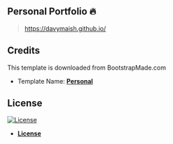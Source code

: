 ## Personal Portfolio 🔥
> https://davymaish.github.io/

## Credits
This template is downloaded from BootstrapMade.com

- Template Name: **[Personal](https://bootstrapmade.com/personal-free-resume-bootstrap-template/)**

## License
[![License](http://img.shields.io/:license-mit-blue.svg?style=flat-square)](http://badges.mit-license.org)

- **[License](https://bootstrapmade.com/license/)**